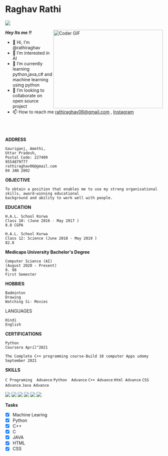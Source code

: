 # Raghav Rathi

![](https://komarev.com/ghpvc/?username=rathiraghav&color=red&style=for-the-badge&label=profile+visit)

<img alt="Coder GIF" height=250 width=350 align='right' src="https://images.squarespace-cdn.com/content/v1/5769fc401b631bab1addb2ab/1541580611624-TE64QGKRJG8SWAIUS7NS/ke17ZwdGBToddI8pDm48kPoswlzjSVMM-SxOp7CV59BZw-zPPgdn4jUwVcJE1ZvWQUxwkmyExglNqGp0IvTJZamWLI2zvYWH8K3-s_4yszcp2ryTI0HqTOaaUohrI8PI6FXy8c9PWtBlqAVlUS5izpdcIXDZqDYvprRqZ29Pw0o/coding-freak.gif" />

***Hey Its me !!***
- 👋 Hi, I’m @rathiraghav
- 👀 I’m interested in AI
- 🌱 I’m currently learning python,java,c# and machine learning using python
- 💞 I’m looking to collaborate on open source project
- 📫 How to reach me rathiraghav06@gmail.com , [Instagram](https://instagram.com/raghavrathiiii?igshid=YWJhMjlhZTc=)
<br><br><br><br>

**ADDRESS**

```
Gauriganj, Amethi,
Uttar Pradesh, 
Postal Code: 227409
9554879777
rathiraghav06@gmail.com
04 JAN 2002
```
**OBJECTIVE**
```
To obtain a position that enables me to use my strong organisational skills, award-winning educational
background and ability to work well with people.
```

**EDUCATION**
```
H.A.L. School Korwa
Class 10: (June 2016 - May 2017 )
8.8 CGPA
```
```
H.A.L. School Korwa
Class 12: Science (June 2018 - May 2019 )
82.8
```
**Medicaps University
Bachelor's Degree** 
```
Computer Science (AI)
(August 2020 - Present)
9. 98
First Semester
```
**HOBBIES**
```
Badminton
Drawing
Watching Si- Movies

```
LANGUAGES
```
Hindi
English
```
**CERTIFICATIONS**
```
Python
Coursera April^2021
```
```
The Complete C++ programming course-Build 10 computer Apps udemy
September 2021
```
**SKILLS**

``
C Programing 
Advance
``
``
Python 
Advance
``
``
C++
Advance
``
``
Html
Advance
``
``
CSS
Advance
``
``
Java
Advance
``
<p>
<img src="https://img.shields.io/badge/C-00599C?style=for-the-badge&logo=c&logoColor=white" />
<img src="https://img.shields.io/badge/Python-3776AB?style=for-the-badge&logo=python&logoColor=white" />
<img src="https://img.shields.io/badge/C%2B%2B-00599C?style=for-the-badge&logo=c%2B%2B&logoColor=white" />
<img src="https://img.shields.io/badge/HTML5-E34F26?style=for-the-badge&logo=html5&logoColor=white" />
<img src="https://img.shields.io/badge/CSS3-1572B6?style=for-the-badge&logo=css3&logoColor=white" />
<img src="https://img.shields.io/badge/Java-ED8B00?style=for-the-badge&logo=java&logoColor=white" />

</p>

**Tasks**

- [x] Machine Learing
- [x] Python
- [x] C++
- [x] C
- [x] JAVA
- [x] HTML
- [x] CSS
